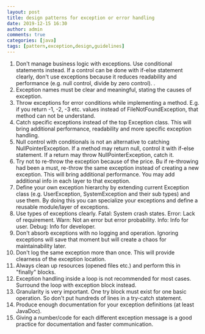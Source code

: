 ```yaml
---
layout: post
title: design patterns for exception or error handling
date: 2019-12-15 16:30
author: admin
comments: true
categories: [java]
tags: [pattern,exception,design,guidelines]
---
```


1. Don't manage business logic with exceptions. Use conditional statements instead. If a control can be done with if-else statement clearly, don't use exceptions because it reduces readability and performance  (e.g. null control, divide by zero control). .
2. Exception names must be clear and meaningful, stating the causes of exception.
3. Throw exceptions for error conditions while implementing a method. E.g. if you return -1, -2, -3 etc. values instead of FileNotFoundException, that method can not be understand.
4. Catch specific exceptions instead of the top Exception class. This will bring additional performance, readability and more specific exception handling.
5. Null control with conditionals is not an alternative to catching NullPointerException. If a method may return null, control it with if-else statement. If a return may throw NullPointerException, catch it.
6. Try not to re-throw the exception because of the price. Bu if re-throwing had been a must, re-throw the same exception instead of creating a new exception. This will bring additional performance. You may add additional info in each layer to that exception.
7. Define your own exception hierarchy by extending current Exception class (e.g. UserException, SystemException and their sub types) and use them. By doing this you can specialize your exceptions and define a reusable module/layer of exceptions.
8. Use types of exceptions clearly. Fatal: System crash states. Error: Lack of requirement. Warn: Not an error but error probability. Info: Info for user. Debug: Info for developer. 
9. Don't absorb exceptions with no logging and operation. Ignoring exceptions will save that moment but will create a chaos for maintainability later.
10. Don't log the same exception more than once. This will provide clearness of the exception location.
11. Always clean up resources (opened files etc.) and perform this in "finally" blocks.
12. Exception handling inside a loop is not recommended for most cases. Surround the loop with exception block instead.
13. Granularity is very important. One try block must exist for one basic operation. So don't put hundreds of lines in a try-catch statement.
14. Produce enough documentation for your exception definitions (at least JavaDoc).
15. Giving a number/code for each different exception message is a good practice for documentation and faster communication.
